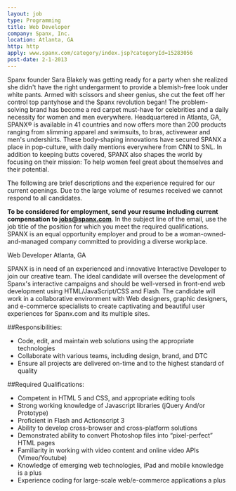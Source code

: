 ```yaml
---
layout: job
type: Programming
title: Web Developer
company: Spanx, Inc.
location: Atlanta, GA
http: http
apply: www.spanx.com/category/index.jsp?categoryId=15283056
post-date: 2-1-2013
---
```


Spanx founder Sara Blakely was getting ready for a party when she realized she didn't have the right undergarment to provide a blemish-free look under white pants. Armed with scissors and sheer genius, she cut the feet off her control top pantyhose and the Spanx revolution began! The problem-solving brand has become a red carpet must-have for celebrities and a daily necessity for women and men everywhere. Headquartered in Atlanta, GA, SPANX® is available in 41 countries and now offers more than 200 products ranging from slimming apparel and swimsuits, to bras, activewear and men's undershirts. These body-shaping innovations have secured SPANX a place in pop-culture, with daily mentions everywhere from CNN to SNL. In addition to keeping butts covered, SPANX also shapes the world by focusing on their mission: To help women feel great about themselves and their potential.

The following are brief descriptions and the experience required for our current openings. Due to the large volume of resumes received we cannot respond to all candidates.

**To be considered for employment, send your resume including current compensation to jobs@spanx.com**. In the subject line of the email, use the job title of the position for which you meet the required qualifications. SPANX is an equal opportunity employer and proud to be a woman-owned-and-managed company committed to providing a diverse workplace.

Web Developer Atlanta, GA

SPANX is in need of an experienced and innovative Interactive Developer to join our creative team. The ideal candidate will oversee the development of Spanx's interactive campaigns and should be well-versed in front-end web development using HTML/JavaScript/CSS and Flash. The candidate will work in a collaborative environment with Web designers, graphic designers, and e-commerce specialists to create captivating and beautiful user experiences for Spanx.com and its multiple sites.


##Responsibilities:

* Code, edit, and maintain web solutions using the appropriate technologies
* Collaborate with various teams, including design, brand, and DTC
* Ensure all projects are delivered on-time and to the highest standard of quality

##Required Qualifications:

* Competent in HTML 5 and CSS, and appropriate editing tools
* Strong working knowledge of Javascript libraries (jQuery And/or Prototype)
* Proficient in Flash and Actionscript 3
* Ability to develop cross-browser and cross-platform solutions
* Demonstrated ability to convert Photoshop files into “pixel-perfect” HTML pages
* Familiarity in working with video content and online video APIs (Vimeo/Youtube)
* Knowledge of emerging web technologies, iPad and mobile knowledge is a plus
* Experience coding for large-scale web/e-commerce applications a plus
